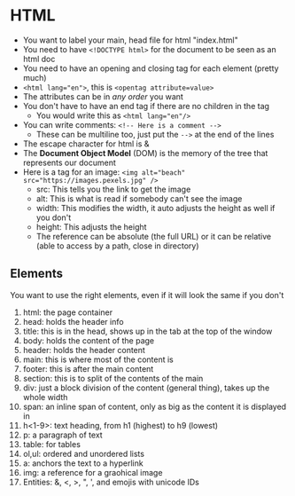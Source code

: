 # HTML
- You want to label your main, head file for html "index.html"
- You need to have `<!DOCTYPE html>` for the document to be seen as an html doc
- You need to have an opening and closing tag for each element (pretty much)
- `<html lang="en">`, this is `<opentag attribute=value>`
- The attributes can be in _any order_ you want
- You don't have to have an end tag if there are no children in the tag
  - You would write this as `<html lang="en"/>`
- You can write comments: `<!-- Here is a comment -->`
  - These can be multiline too, just put the `-->` at the end of the lines
- The escape character for html is &
- The **Document Object Model** (DOM) is the memory of the tree that represents our document
- Here is a tag for an image: `<img alt="beach" src="https://images.pexels.jpg" />`
  - src: This tells you the link to get the image
  - alt: This is what is read if somebody can't see the image
  - width: This modifies the width, it auto adjusts the height as well if you don't 
  - height: This adjusts the height
  - The reference can be absolute (the full URL) or it can be relative (able to access by a path, close in directory)

## Elements
You want to use the right elements, even if it will look the same if you don't
1. html: the page container
2. head: holds the header info
3. title: this is in the head, shows up in the tab at the top of the window
4. body: holds the content of the page
5. header: holds the header content
6. main: this is where most of the content is
7. footer: this is after the main content
8. section: this is to split of the contents of the main
9. div: just a block division of the content (general thing), takes up the whole width
10. span: an inline span of content, only as big as the content it is displayed in
11. h<1-9>: text heading, from h1 (highest) to h9 (lowest)
12. p: a paragraph of text
13. table: for tables
14. ol,ul: ordered and unordered lists
15. a: anchors the text to a hyperlink
16. img: a reference for a graohical image
17. Entities: &, <, >, ", ', and emojis with unicode IDs

  


